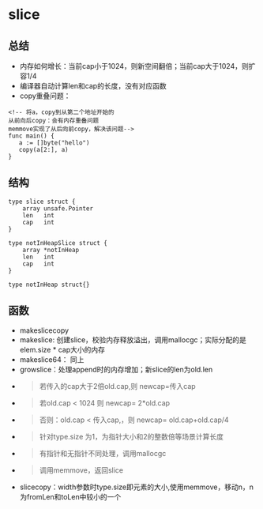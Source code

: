 # slice

## 总结
- 内存如何增长：当前cap小于1024，则新空间翻倍；当前cap大于1024，则扩容1/4
- 编译器自动计算len和cap的长度，没有对应函数
- copy重叠问题：
```
<!-- 将a，copy到从第二个地址开始的 
从前向后copy：会有内存重叠问题
memmove实现了从后向前copy，解决该问题-->
func main() {
   a := []byte("hello")
   copy(a[2:], a)
}
```
## 结构
```
type slice struct {
	array unsafe.Pointer
	len   int
	cap   int
}

type notInHeapSlice struct {
	array *notInHeap
	len   int
	cap   int
}

type notInHeap struct{}
```

## 函数
- makeslicecopy
- makeslice: 创建slice，校验内存释放溢出，调用mallocgc；实际分配的是elem.size * cap大小的内存
- makeslice64： 同上
- growslice：处理append时的内存增加；新slice的len为old.len
- > 若传入的cap大于2倍old.cap,则     newcap=传入cap
- > 若old.cap < 1024 则              newcap= 2*old.cap
- > 否则：old.cap < 传入cap,，则     newcap= old.cap+old.cap/4
- > 针对type.size 为1，为指针大小和2的整数倍等场景计算长度
- > 有指针和无指针不同处理，调用mallocgc
- > 调用memmove，返回slice
- slicecopy：width参数时type.size即元素的大小,使用memmove，移动n，n为fromLen和toLen中较小的一个
